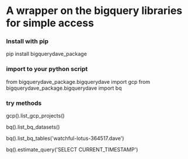 # A wrapper on the bigquery libraries for simple access

### Install with pip

pip install bigquerydave_package

### import to your python script

from bigquerydave_package.bigquerydave import gcp
from bigquerydave_package.bigquerydave import bq

### try methods

  gcp().list_gcp_projects()
  
  bq().list_bq_datasets()
  
  bq().list_bq_tables('watchful-lotus-364517.dave')
  
  bq().estimate_query('SELECT CURRENT_TIMESTAMP')

